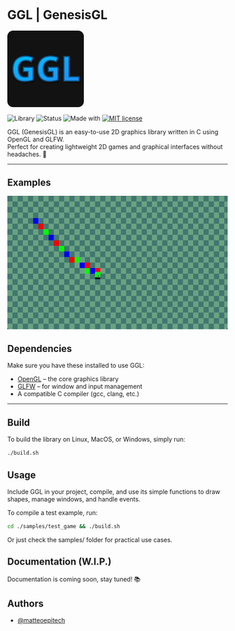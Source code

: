 # GGL | GenesisGL

<img src="./media/ggl-logo.svg" alt="GGL Logo" width="175" />

![Library](https://img.shields.io/badge/Lib-GenesisGL-blueviolet)
![Status](https://img.shields.io/badge/Status-WIP-yellow)
![Made with](https://img.shields.io/badge/Made%20with-C%20%2B%20OpenGL-lightblue)
[![MIT license](https://img.shields.io/badge/License-MIT-green.svg)](https://choosealicense.com/licenses/mit/)

GGL (GenesisGL) is an easy-to-use 2D graphics library written in C using OpenGL and GLFW.  
Perfect for creating lightweight 2D games and graphical interfaces without headaches. 🚀

---

## Examples
<img src="./media/ggl-checkerboard-example.gif" alt="GGL Logo"/>  

## Dependencies  
Make sure you have these installed to use GGL:

- [OpenGL](https://www.opengl.org/) – the core graphics library  
- [GLFW](https://www.glfw.org/) – for window and input management  
- A compatible C compiler (gcc, clang, etc.)

---

## Build

To build the library on Linux, MacOS, or Windows, simply run:

```bash
./build.sh
```

## Usage

Include GGL in your project, compile, and use its simple functions to draw shapes, manage windows, and handle events.

To compile a test example, run:
```bash
cd ./samples/test_game && ./build.sh
```
Or just check the samples/ folder for practical use cases.

## Documentation (W.I.P.)

Documentation is coming soon, stay tuned! 📚

## Authors

- [@matteoepitech](https://www.github.com/matteoepitech)
